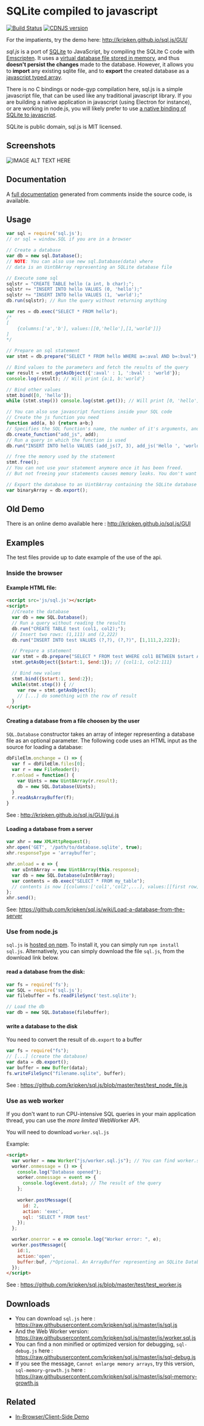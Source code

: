 # SQLite compiled to javascript
[![Build Status](https://travis-ci.org/kripken/sql.js.svg?branch=master)](http://travis-ci.org/kripken/sql.js) [![CDNJS version](https://img.shields.io/cdnjs/v/sql.js.svg)](https://cdnjs.com/libraries/sql.js)

For the impatients, try the demo here: http://kripken.github.io/sql.js/GUI/

*sql.js* is a port of [SQLite](http://sqlite.org/about.html) to JavaScript, by compiling the SQLite C code with [Emscripten](http://kripken.github.io/emscripten-site/docs/introducing_emscripten/about_emscripten.html). It uses a [virtual database file stored in memory](https://kripken.github.io/emscripten-site/docs/porting/files/file_systems_overview.html), and thus **doesn't persist the changes** made to the database. However, it allows you to **import** any existing sqlite file, and to **export** the created database as a [javascript typed array](https://developer.mozilla.org/en-US/docs/Web/JavaScript/Typed_arrays).

There is no C bindings or node-gyp compilation here, sql.js is a simple javascript file, that can be used like any traditional javascript library. If you are building a native application in javascript (using Electron for instance), or are working in node.js, you will likely prefer to use [a native binding of SQLite to javascript](https://www.npmjs.com/package/sqlite3).

SQLite is public domain, sql.js is MIT licensed.
## Screenshots 
![IMAGE ALT TEXT HERE](https://i.imgur.com/dENkMPc.png)
## Documentation
A [full documentation](http://kripken.github.io/sql.js/documentation/#http://kripken.github.io/sql.js/documentation/class/Database.html) generated from comments inside the source code, is available.

## Usage

```javascript
var sql = require('sql.js');
// or sql = window.SQL if you are in a browser

// Create a database
var db = new sql.Database();
// NOTE: You can also use new sql.Database(data) where
// data is an Uint8Array representing an SQLite database file

// Execute some sql
sqlstr = "CREATE TABLE hello (a int, b char);";
sqlstr += "INSERT INTO hello VALUES (0, 'hello');"
sqlstr += "INSERT INTO hello VALUES (1, 'world');"
db.run(sqlstr); // Run the query without returning anything

var res = db.exec("SELECT * FROM hello");
/*
[
	{columns:['a','b'], values:[[0,'hello'],[1,'world']]}
]
*/

// Prepare an sql statement
var stmt = db.prepare("SELECT * FROM hello WHERE a=:aval AND b=:bval");

// Bind values to the parameters and fetch the results of the query
var result = stmt.getAsObject({':aval' : 1, ':bval' : 'world'});
console.log(result); // Will print {a:1, b:'world'}

// Bind other values
stmt.bind([0, 'hello']);
while (stmt.step()) console.log(stmt.get()); // Will print [0, 'hello']

// You can also use javascript functions inside your SQL code
// Create the js function you need
function add(a, b) {return a+b;}
// Specifies the SQL function's name, the number of it's arguments, and the js function to use
db.create_function("add_js", add);
// Run a query in which the function is used
db.run("INSERT INTO hello VALUES (add_js(7, 3), add_js('Hello ', 'world'));"); // Inserts 10 and 'Hello world'

// free the memory used by the statement
stmt.free();
// You can not use your statement anymore once it has been freed.
// But not freeing your statements causes memory leaks. You don't want that.

// Export the database to an Uint8Array containing the SQLite database file
var binaryArray = db.export();
```

## Old Demo
There is an online demo available here : http://kripken.github.io/sql.js/GUI

## Examples
The test files provide up to date example of the use of the api.
### Inside the browser
#### Example **HTML** file:
```html
<script src='js/sql.js'></script>
<script>
  //Create the database
  var db = new SQL.Database();
  // Run a query without reading the results
  db.run("CREATE TABLE test (col1, col2);");
  // Insert two rows: (1,111) and (2,222)
  db.run("INSERT INTO test VALUES (?,?), (?,?)", [1,111,2,222]);

  // Prepare a statement
  var stmt = db.prepare("SELECT * FROM test WHERE col1 BETWEEN $start AND $end");
  stmt.getAsObject({$start:1, $end:1}); // {col1:1, col2:111}

  // Bind new values
  stmt.bind({$start:1, $end:2});
  while(stmt.step()) { //
    var row = stmt.getAsObject();
    // [...] do something with the row of result
  }
</script>
```

#### Creating a database from a file choosen by the user
`SQL.Database` constructor takes an array of integer representing a database file as an optional parameter.
The following code uses an HTML input as the source for loading a database:
```javascript
dbFileElm.onchange = () => {
  var f = dbFileElm.files[0];
  var r = new FileReader();
  r.onload = function() {
    var Uints = new Uint8Array(r.result);
    db = new SQL.Database(Uints);
  }
  r.readAsArrayBuffer(f);
}
```
See : http://kripken.github.io/sql.js/GUI/gui.js

#### Loading a database from a server

```javascript
var xhr = new XMLHttpRequest();
xhr.open('GET', '/path/to/database.sqlite', true);
xhr.responseType = 'arraybuffer';

xhr.onload = e => {
  var uInt8Array = new Uint8Array(this.response);
  var db = new SQL.Database(uInt8Array);
  var contents = db.exec("SELECT * FROM my_table");
  // contents is now [{columns:['col1','col2',...], values:[[first row], [second row], ...]}]
};
xhr.send();
```
See: https://github.com/kripken/sql.js/wiki/Load-a-database-from-the-server


### Use from node.js

`sql.js` is [hosted on npm](https://www.npmjs.org/package/sql.js). To install it, you can simply run `npm install sql.js`.
Alternatively, you can simply download the file `sql.js`, from the download link below.

#### read a database from the disk:
```javascript
var fs = require('fs');
var SQL = require('sql.js');
var filebuffer = fs.readFileSync('test.sqlite');

// Load the db
var db = new SQL.Database(filebuffer);
```

#### write a database to the disk
You need to convert the result of `db.export` to a buffer
```javascript
var fs = require("fs");
// [...] (create the database)
var data = db.export();
var buffer = new Buffer(data);
fs.writeFileSync("filename.sqlite", buffer);
```

See : https://github.com/kripken/sql.js/blob/master/test/test_node_file.js

### Use as web worker
If you don't want to run CPU-intensive SQL queries in your main application thread,
you can use the *more limited* WebWorker API.

You will need to download `worker.sql.js`

Example:
```html
<script>
  var worker = new Worker("js/worker.sql.js"); // You can find worker.sql.js in this repo
  worker.onmessage = () => {
    console.log("Database opened");
    worker.onmessage = event => {
      console.log(event.data); // The result of the query
    };
	
    worker.postMessage({
      id: 2,
      action: 'exec',
      sql: 'SELECT * FROM test'
    });
  };

  worker.onerror = e => console.log("Worker error: ", e);
  worker.postMessage({
    id:1,
    action:'open',
    buffer:buf, /*Optional. An ArrayBuffer representing an SQLite Database file*/
  });
</script>
```

See : https://github.com/kripken/sql.js/blob/master/test/test_worker.js

## Downloads
 - You can download `sql.js` here : https://raw.githubusercontent.com/kripken/sql.js/master/js/sql.js
 - And the Web Worker version: https://raw.githubusercontent.com/kripken/sql.js/master/js/worker.sql.js
 - You can find a non minified or optimized version for debugging, `sql-debug.js` here : https://raw.githubusercontent.com/kripken/sql.js/master/js/sql-debug.js
 - If you see the message, `Cannot enlarge memory arrays`, try this version, `sql-memory-growth.js` here : https://raw.githubusercontent.com/kripken/sql.js/master/js/sql-memory-growth.js

## Related

* [In-Browser/Client-Side Demo](http://kripken.github.io/sql.js/GUI/)

